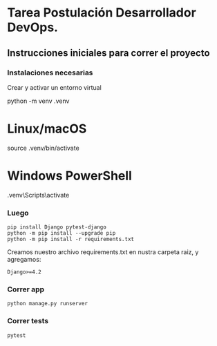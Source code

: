 # Tarea Postulación Desarrollador DevOps.

## Instrucciones iniciales para correr el proyecto

### Instalaciones necesarias

Crear y activar un entorno virtual

python -m venv .venv
# Linux/macOS
source .venv/bin/activate
# Windows PowerShell
.venv\Scripts\activate

### Luego
```
pip install Django pytest-django
python -m pip install --upgrade pip
python -m pip install -r requirements.txt
```
Creamos nuestro archivo requirements.txt en nustra carpeta raiz, y agregamos:
```
Django>=4.2
```
### Correr app
```
python manage.py runserver
```

### Correr tests
```
pytest
```
